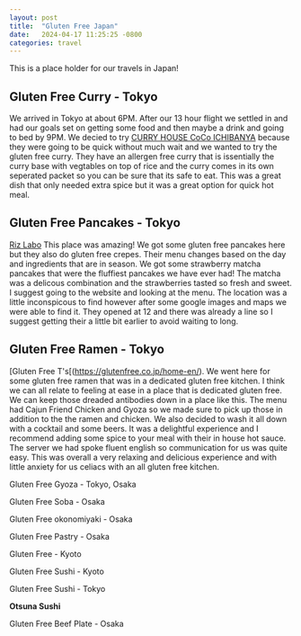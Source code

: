 ```yaml
---
layout: post
title:  "Gluten Free Japan"
date:   2024-04-17 11:25:25 -0800
categories: travel
---
```

This is a place holder for our travels in Japan!


## Gluten Free Curry - Tokyo

We arrived in Tokyo at about 6PM. After our 13 hour flight we settled in and had our goals set on getting some food and then maybe a drink and going to bed by 9PM. We decied to try [CURRY HOUSE CoCo ICHIBANYA](https://www.ichibanya.co.jp/english/) because they were going to be quick without much wait and we wanted to try the gluten free curry. They have an allergen free curry that is issentially the curry base with vegtables on top of rice and the curry comes in its own seperated packet so you can be sure that its safe to eat. This was a great dish that only needed extra spice but it was a great option for quick hot meal.

## Gluten Free Pancakes - Tokyo

[Riz Labo](https://www.rizlabo.com/) This place was amazing! We got some gluten free pancakes here but they also do gluten free crepes. Their menu changes based on the day and ingredients that are in season. We got some strawberry matcha pancakes that were the fluffiest pancakes we have ever had! The matcha was a delicous combination and the strawberries tasted so fresh and sweet. I suggest going to the website and looking at the menu. The location was a little inconspicous to find however after some google images and maps we were able to find it. They opened at 12 and there was already a line so I suggest getting their a little bit earlier to avoid waiting to long.

## Gluten Free Ramen - Tokyo

[Gluten Free T's[(https://glutenfree.co.jp/home-en/). We went here for some gluten free ramen that was in a dedicated gluten free kitchen. I think we can all relate to feeling at ease in a place that is dedicated gluten free. We can keep those dreaded antibodies down in a place like this. The menu had Cajun Friend Chicken and Gyoza so we made sure to pick up those in addition to the the ramen and chicken. We also decided to wash it all down with a cocktail and some beers. It was a delightful experience and I recommend adding some spice to your meal with their in house hot sauce. The server we had spoke fluent english so communication for us was quite easy. This was overall a very relaxing and delicious experience and with little anxiety for us celiacs with an all gluten free kitchen.



Gluten Free Gyoza - Tokyo, Osaka 

Gluten Free Soba - Osaka 

Gluten Free okonomiyaki - Osaka

Gluten Free Pastry - Osaka 

Gluten Free - Kyoto

Gluten Free Sushi - Kyoto

Gluten Free Sushi - Tokyo

**Otsuna Sushi**


Gluten Free Beef Plate - Osaka 






